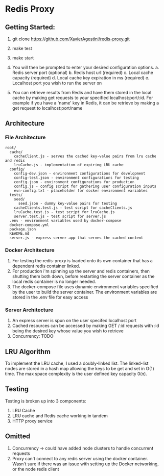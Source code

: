# Redis Proxy

## Getting Started:
1. git clone https://github.com/XavierAgostini/redis-proxy.git
2. make test
3. make start
4. You will then be prompted to enter your desired configuration options.
a. Redis server port (optional)
b. Redis host url (required)
c. Local cache capacity (required)
d. Local cache key expiration in ms (required)
e. Localhost port you wish to run the server on

5. You can retrieve results from Redis and have them stored in the local cache by making get requests to your specified localhost:port/:id. For example if you have a 'name' key in Redis, it can be retrieve by making a get request to localhost:port/name

## Architecture

### File Architecture

```
root/
  cache/
    cacheClient.js - serves the cached key-value pairs from lru cache and redis
    lruCache.js - implementation of expiring LRU cache
  config/
    config-dev.json - environment configurations for development
    config-test.json - environment configurations for testing
    config.json - environment configurations for production
    config.js - config script for gathering user configuration inputs
    evn-config.txt - placeholder for docker environment variables
  tests/
    seed/
      seed.json - dummy key-value pairs for testing
    cacheClients.test.js - test script for cacheClients.js
    lruCache.test.js - test script for lruCache.js
    server.test.js - test script for server.js
  .env - environment variables used by docker-compose
  docker-compose.yml
  package.json
  README.md
  server.js - express server app that serves the cached content
```

### Docker Architecture
1. For testing the redis-proxy is loaded onto its own container that has a dependent redis container linked.
2. For production i'm spinning up the server and redis containers, then shutting them both down, before restarting the server container as the local redis container is no longer needed.
3. The docker-compose file uses dynamic environment variables specified by the user to build the server container. The environment variables are stored in the .env file for easy access

### Server Architecture
1. An express server is spun on the user specifed localhost port
2. Cached resources can be accessed by making GET /:id requests with :id being the desired key whose value you wish to retrieve
3. Concurrency: TODO

## LRU Algorithm
To implement the LRU cache, I used a doubly-linked list. The linked-list nodes are stored in a hash map allowing the keys to be get and set in O(1) time. The max space complexity is the user defined key capacity 0(n).

## Testing
Testing is broken up into 3 components:
1. LRU Cache
2. LRU cache and Redis cache working in tandem
3. HTTP proxy service

## Omitted
1. Concurrency -> could have added node clusters to handle concurrent requests
2. Proxy can't connect to any redis server using the docker container. Wasn't sure if there was an issue with setting up the Docker networking, or the node redis client